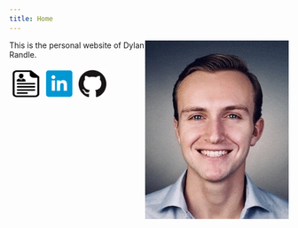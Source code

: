 ```yaml
---
title: Home
---
```


<img style="float: right;" src="pics/dylan_style.gif">

This is the personal website of Dylan Randle.

<a href="resume/resume.pdf">
  <img style="float: left; margin:5px 5px;" src="pics/cv-clear.png" width="50" height="50">
</a>
<a href="https://linkedin.com/in/dylanrandle/">
  <img style="float: left; margin:5px 5px" src="pics/linkedin.png" width="50" height="50">
</a>
<a href="https://github.com/dylanrandle">
  <img style="float: left; margin:5px 5px" src="pics/github.png" width="50" height="50">
</a>

<br>
<br>
